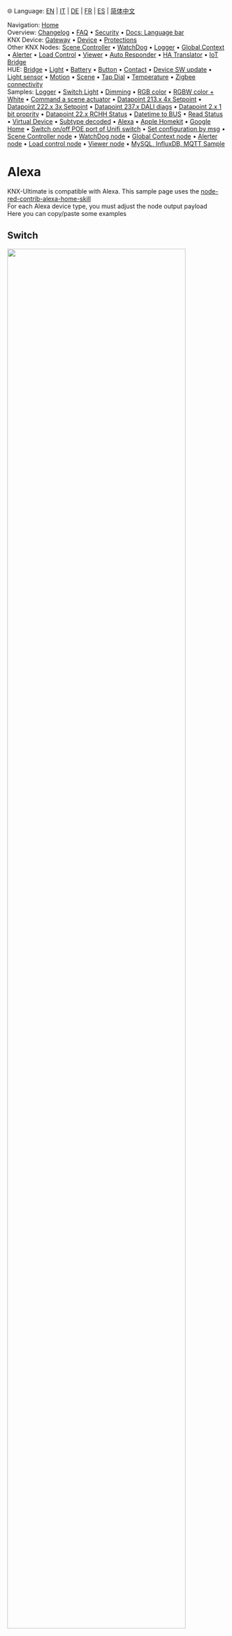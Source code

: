 🌐 Language: [EN](https://supergiovane.github.io/node-red-contrib-knx-ultimate/wiki/-Sample---Alexa) | [IT](https://supergiovane.github.io/node-red-contrib-knx-ultimate/wiki/it--Sample---Alexa) | [DE](https://supergiovane.github.io/node-red-contrib-knx-ultimate/wiki/de--Sample---Alexa) | [FR](https://supergiovane.github.io/node-red-contrib-knx-ultimate/wiki/fr--Sample---Alexa) | [ES](https://supergiovane.github.io/node-red-contrib-knx-ultimate/wiki/es--Sample---Alexa) | [简体中文](https://supergiovane.github.io/node-red-contrib-knx-ultimate/wiki/zh-CN--Sample---Alexa)
<!-- NAV START -->
Navigation: [Home](https://supergiovane.github.io/node-red-contrib-knx-ultimate/wiki/Home)  
Overview: [Changelog](https://github.com/Supergiovane/node-red-contrib-knx-ultimate/blob/master/CHANGELOG.md) • [FAQ](https://supergiovane.github.io/node-red-contrib-knx-ultimate/wiki/FAQ-Troubleshoot) • [Security](https://supergiovane.github.io/node-red-contrib-knx-ultimate/wiki/SECURITY) • [Docs: Language bar](https://supergiovane.github.io/node-red-contrib-knx-ultimate/wiki/Docs-Language-Bar)  
KNX Device: [Gateway](https://supergiovane.github.io/node-red-contrib-knx-ultimate/wiki/Gateway-configuration) • [Device](https://supergiovane.github.io/node-red-contrib-knx-ultimate/wiki/Device) • [Protections](https://supergiovane.github.io/node-red-contrib-knx-ultimate/wiki/Protections)  
Other KNX Nodes: [Scene Controller](https://supergiovane.github.io/node-red-contrib-knx-ultimate/wiki/SceneController-Configuration) • [WatchDog](https://supergiovane.github.io/node-red-contrib-knx-ultimate/wiki/WatchDog-Configuration) • [Logger](https://supergiovane.github.io/node-red-contrib-knx-ultimate/wiki/Logger-Configuration) • [Global Context](https://supergiovane.github.io/node-red-contrib-knx-ultimate/wiki/GlobalVariable) • [Alerter](https://supergiovane.github.io/node-red-contrib-knx-ultimate/wiki/Alerter-Configuration) • [Load Control](https://supergiovane.github.io/node-red-contrib-knx-ultimate/wiki/LoadControl-Configuration) • [Viewer](https://supergiovane.github.io/node-red-contrib-knx-ultimate/wiki/knxUltimateViewer) • [Auto Responder](https://supergiovane.github.io/node-red-contrib-knx-ultimate/wiki/KNXAutoResponder) • [HA Translator](https://supergiovane.github.io/node-red-contrib-knx-ultimate/wiki/HATranslator) • [IoT Bridge](https://supergiovane.github.io/node-red-contrib-knx-ultimate/wiki/IoT-Bridge-Configuration)  
HUE: [Bridge](https://supergiovane.github.io/node-red-contrib-knx-ultimate/wiki/HUE%20Bridge%20configuration) • [Light](https://supergiovane.github.io/node-red-contrib-knx-ultimate/wiki/HUE%20Light) • [Battery](https://supergiovane.github.io/node-red-contrib-knx-ultimate/wiki/HUE%20Battery) • [Button](https://supergiovane.github.io/node-red-contrib-knx-ultimate/wiki/HUE%20Button) • [Contact](https://supergiovane.github.io/node-red-contrib-knx-ultimate/wiki/HUE%20Contact%20sensor) • [Device SW update](https://supergiovane.github.io/node-red-contrib-knx-ultimate/wiki/HUE%20Device%20software%20update) • [Light sensor](https://supergiovane.github.io/node-red-contrib-knx-ultimate/wiki/HUE%20Light%20sensor) • [Motion](https://supergiovane.github.io/node-red-contrib-knx-ultimate/wiki/HUE%20Motion) • [Scene](https://supergiovane.github.io/node-red-contrib-knx-ultimate/wiki/HUE%20Scene) • [Tap Dial](https://supergiovane.github.io/node-red-contrib-knx-ultimate/wiki/HUE%20Tapdial) • [Temperature](https://supergiovane.github.io/node-red-contrib-knx-ultimate/wiki/HUE%20Temperature%20sensor) • [Zigbee connectivity](https://supergiovane.github.io/node-red-contrib-knx-ultimate/wiki/HUE%20Zigbee%20connectivity)  
Samples: [Logger](https://supergiovane.github.io/node-red-contrib-knx-ultimate/wiki/Logger-Sample) • [Switch Light](https://supergiovane.github.io/node-red-contrib-knx-ultimate/wiki/-Sample---Switch-light) • [Dimming](https://supergiovane.github.io/node-red-contrib-knx-ultimate/wiki/-Sample---Dimming) • [RGB color](https://supergiovane.github.io/node-red-contrib-knx-ultimate/wiki/-Sample---RGB-Color) • [RGBW color + White](https://supergiovane.github.io/node-red-contrib-knx-ultimate/wiki/-Sample---RGBW-Color-plus-White) • [Command a scene actuator](https://supergiovane.github.io/node-red-contrib-knx-ultimate/wiki/-Sample---Control-a-scene-actuator) • [Datapoint 213.x 4x Setpoint](https://supergiovane.github.io/node-red-contrib-knx-ultimate/wiki/-Sample---DPT213) • [Datapoint 222.x 3x Setpoint](https://supergiovane.github.io/node-red-contrib-knx-ultimate/wiki/-Sample---DPT222) • [Datapoint 237.x DALI diags](https://supergiovane.github.io/node-red-contrib-knx-ultimate/wiki/-Sample---DPT237) • [Datapoint 2.x 1 bit proprity](https://supergiovane.github.io/node-red-contrib-knx-ultimate/wiki/-Sample---DPT2) • [Datapoint 22.x RCHH Status](https://supergiovane.github.io/node-red-contrib-knx-ultimate/wiki/-Sample---DPT22) • [Datetime to BUS](https://supergiovane.github.io/node-red-contrib-knx-ultimate/wiki/-Sample---DateTime-to-BUS) • [Read Status](https://supergiovane.github.io/node-red-contrib-knx-ultimate/wiki/-Sample---Read-value-from-Device) • [Virtual Device](https://supergiovane.github.io/node-red-contrib-knx-ultimate/wiki/-Sample---Virtual-Device) • [Subtype decoded](https://supergiovane.github.io/node-red-contrib-knx-ultimate/wiki/-Sample---Subtype) • [Alexa](https://supergiovane.github.io/node-red-contrib-knx-ultimate/wiki/-Sample---Alexa) • [Apple Homekit](https://supergiovane.github.io/node-red-contrib-knx-ultimate/wiki/-Sample---Apple-Homekit) • [Google Home](https://supergiovane.github.io/node-red-contrib-knx-ultimate/wiki/-Sample---Google-Assistant) • [Switch on/off POE port of Unifi switch](https://supergiovane.github.io/node-red-contrib-knx-ultimate/wiki/-Sample---UnifiPOE) • [Set configuration by msg](https://supergiovane.github.io/node-red-contrib-knx-ultimate/wiki/-Sample-setConfig) • [Scene Controller node](https://supergiovane.github.io/node-red-contrib-knx-ultimate/wiki/Sample-Scene-Node) • [WatchDog node](https://supergiovane.github.io/node-red-contrib-knx-ultimate/wiki/-Sample---WatchDog) • [Global Context node](https://supergiovane.github.io/node-red-contrib-knx-ultimate/wiki/SampleGlobalContextNode) • [Alerter node](https://supergiovane.github.io/node-red-contrib-knx-ultimate/wiki/SampleAlerter) • [Load control node](https://supergiovane.github.io/node-red-contrib-knx-ultimate/wiki/SampleLoadControl) • [Viewer node](https://supergiovane.github.io/node-red-contrib-knx-ultimate/wiki/knxUltimateViewer) • [MySQL, InfluxDB, MQTT Sample](https://supergiovane.github.io/node-red-contrib-knx-ultimate/wiki/Sample-KNX2MQTT-KNX2MySQL-KNX2InfluxDB)
<!-- NAV END -->

# Alexa

KNX-Ultimate is compatible with Alexa. This sample page uses the [node-red-contrib-alexa-home-skill](https://github.com/hardillb/node-red-contrib-alexa-home-skill)<br/>
For each Alexa device type, you must adjust the node output payload<br/>
Here you can copy/paste some examples<br/>

## Switch

<img src="https://raw.githubusercontent.com/Supergiovane/node-red-contrib-knx-ultimate/master/img/wiki/alexaswitch.png" width="90%"><br/>

**Copy this code and paste it into your flow**

<details><summary>View code</summary>

> Adjust the nodes according to your setup

```javascript

[{"id":"42e956e6.64c36","type":"alexa-home","z":"2f31a28c.63324e","conf":"2998fc6.4d4e684","device":"47401","acknoledge":true,"name":"Luce soggiorno","topic":"","x":160,"y":80,"wires":[["1a7e8cbb.ad4cf3"]]},{"id":"eaf537c2.31caf8","type":"knxUltimate","z":"2f31a28c.63324e","server":"a01c5d80.1bbb78","topic":"0/0/19","dpt":"5.001","initialread":false,"notifyreadrequest":false,"notifyresponse":false,"notifywrite":true,"listenallga":false,"name":"Soggiorno luce brighness value","outputtype":"write","x":610,"y":120,"wires":[[]]},{"id":"b07a8643.5911a","type":"knxUltimate","z":"2f31a28c.63324e","server":"a01c5d80.1bbb78","topic":"0/0/10","dpt":"1.001","initialread":false,"notifyreadrequest":false,"notifyresponse":false,"notifywrite":true,"listenallga":false,"name":"Soggiorno luce (switch)","outputtype":"write","x":610,"y":60,"wires":[[]]},{"id":"1a7e8cbb.ad4cf3","type":"switch","z":"2f31a28c.63324e","name":"","property":"payload","propertyType":"msg","rules":[{"t":"true"},{"t":"false"},{"t":"else"}],"checkall":"true","repair":false,"outputs":3,"x":350,"y":80,"wires":[["b07a8643.5911a"],["b07a8643.5911a"],["eaf537c2.31caf8"]]},{"id":"2998fc6.4d4e684","type":"alexa-home-conf","z":"","username":"Squaraus"},{"id":"a01c5d80.1bbb78","type":"knxUltimate-config","z":"","host":"224.0.23.12","port":"3671","physAddr":"1.1.99","suppressACKRequest":false,"csv":"\"Group name\"\t\"Address\"\t\"Central\"\t\"Unfiltered\"\t\"Description\"\t\"DatapointType\"\t\"Security\"\n\"Attuatori luci\"\t\"0/-/-\"\t\"\"\t\"\"\t\"Attuatori luci\"\t\"\"\t\"Auto\"\n\"Luci primo piano\"\t\"0/0/-\"\t\"\"\t\"\"\t\"Luci primo piano\"\t\"\"\t\"Auto\"\n\"Camera da letto luce\"\t\"0/0/1\"\t\"\"\t\"\"\t\"Camera da letto luce\"\t\"DPST-1-8\"\t\"Auto\"\n\"Loggia camera da letto\"\t\"0/0/2\"\t\"\"\t\"\"\t\"Loggia camera da letto\"\t\"DPST-1-1\"\t\"Auto\"\n\"Camera armadi luce\"\t\"0/0/3\"\t\"\"\t\"\"\t\"Camera armadi luce\"\t\"DPST-1-1\"\t\"Auto\"\n\"Bagno grande luce\"\t\"0/0/4\"\t\"\"\t\"\"\t\"Bagno grande luce\"\t\"DPST-1-1\"\t\"Auto\"\n\"Loggia bagno grande\"\t\"0/0/5\"\t\"\"\t\"\"\t\"Loggia bagno grande\"\t\"DPST-1-1\"\t\"Auto\"\n\"Bagno grande specchio (switch)\"\t\"0/0/6\"\t\"\"\t\"\"\t\"Bagno grande specchio switch\"\t\"DPST-1-1\"\t\"Auto\"\n\"Lavanderia luce\"\t\"0/0/7\"\t\"\"\t\"\"\t\"Lavanderia luce\"\t\"DPST-1-1\"\t\"Auto\"\n\"Lavanderia specchio (switch)\"\t\"0/0/8\"\t\"\"\t\"\"\t\"Lavanderia specchio switch\"\t\"DPST-1-1\"\t\"Auto\"\n\"Studio luce\"\t\"0/0/9\"\t\"\"\t\"\"\t\"Studio luce\"\t\"DPST-1-1\"\t\"Auto\"\n\"Soggiorno luce (switch)\"\t\"0/0/10\"\t\"\"\t\"\"\t\"Soggiorno luce switch\"\t\"DPST-1-1\"\t\"Auto\"\n\"Soggiorno aplique (switch)\"\t\"0/0/11\"\t\"\"\t\"\"\t\"Soggiorno aplique switch\"\t\"DPST-1-1\"\t\"Auto\"\n\"Loggia soggiorno cucina\"\t\"0/0/12\"\t\"\"\t\"\"\t\"Loggia soggiorno-cucina\"\t\"DPST-1-1\"\t\"Auto\"\n\"Cucina luce\"\t\"0/0/13\"\t\"\"\t\"\"\t\"Cucina luce\"\t\"DPT-1\"\t\"Auto\"\n\"Cucina luce pensili\"\t\"0/0/14\"\t\"\"\t\"\"\t\"Cucina luce pensili\"\t\"DPT-1\"\t\"Auto\"\n\"Corridoio luce\"\t\"0/0/15\"\t\"\"\t\"\"\t\"Corridoio luce\"\t\"DPST-1-1\"\t\"Auto\"\n\"Scala LED\"\t\"0/0/16\"\t\"\"\t\"\"\t\"Scala LED\"\t\"DPST-1-1\"\t\"Auto\"\n\"Soggiorno aplique brighness value\"\t\"0/0/17\"\t\"\"\t\"\"\t\"\"\t\"DPST-5-1\"\t\"Auto\"\n\"Bagno grande specchio (dim)\"\t\"0/0/18\"\t\"\"\t\"\"\t\"Bagno grande specchio dim\"\t\"DPST-3-7\"\t\"Auto\"\n\"Soggiorno luce brighness value\"\t\"0/0/19\"\t\"\"\t\"\"\t\"\"\t\"DPST-5-1\"\t\"Auto\"\n\"Lavanderia specchio (dim)\"\t\"0/0/20\"\t\"\"\t\"\"\t\"Lavanderia specchio dim\"\t\"DPST-3-7\"\t\"Auto\"\n\"Scala LED cambiacolori RGB\"\t\"0/0/21\"\t\"\"\t\"\"\t\"\"\t\"DPST-1-1\"\t\"Auto\"\n\"Bagno grande specchio brightness value\"\t\"0/0/22\"\t\"\"\t\"\"\t\"\"\t\"DPST-5-1\"\t\"Auto\"\n\"Soggiorno luce (dim)\"\t\"0/0/23\"\t\"\"\t\"\"\t\"Soggiorno luce dim\"\t\"DPST-3-7\"\t\"Auto\"\n\"Soggiorno aplique (dim)\"\t\"0/0/24\"\t\"\"\t\"\"\t\"Soggiorno aplique dim\"\t\"DPST-3-7\"\t\"Auto\"\n\"Lavanderia specchio brightness value\"\t\"0/0/25\"\t\"\"\t\"\"\t\"\"\t\"DPST-5-1\"\t\"Auto\"\n\"Soggiorno Luce Stato\"\t\"0/0/26\"\t\"\"\t\"\"\t\"\"\t\"DPST-5-1\"\t\"Auto\"\n\"Soggiorno Aplique Stato\"\t\"0/0/27\"\t\"\"\t\"\"\t\"\"\t\"DPST-5-1\"\t\"Auto\"\n\"Camera armadi luce Stato\"\t\"0/0/28\"\t\"\"\t\"\"\t\"Camera armadi luce\"\t\"DPST-1-1\"\t\"Auto\"\n\"Bagno grande luce Stato\"\t\"0/0/29\"\t\"\"\t\"\"\t\"\"\t\"DPST-1-1\"\t\"Auto\"\n\"Bagno Grande Specchio Stato\"\t\"0/0/30\"\t\"\"\t\"\"\t\"\"\t\"DPST-5-1\"\t\"Auto\"\n\"Lavanderia Specchio Stato\"\t\"0/0/31\"\t\"\"\t\"\"\t\"\"\t\"DPST-5-1\"\t\"Auto\"\n\"Lavanderia luce Stato\"\t\"0/0/32\"\t\"\"\t\"\"\t\"\"\t\"DPST-1-1\"\t\"Auto\"\n\"Luci piano terra\"\t\"0/1/-\"\t\"\"\t\"\"\t\"Luci piano terra\"\t\"\"\t\"Auto\"\n\"Corridoio e scala luce\"\t\"0/1/0\"\t\"\"\t\"\"\t\"\"\t\"DPST-1-1\"\t\"Auto\"\n\"Tavernetta luce\"\t\"0/1/1\"\t\"\"\t\"\"\t\"Tavernetta luce\"\t\"DPST-1-1\"\t\"Auto\"\n\"Tavernetta aplique\"\t\"0/1/2\"\t\"\"\t\"\"\t\"Tavernetta aplique\"\t\"DPST-1-1\"\t\"Auto\"\n\"Cantina luce\"\t\"0/1/3\"\t\"\"\t\"\"\t\"Cantina luce\"\t\"DPST-1-1\"\t\"Auto\"\n\"Bagno giu luce\"\t\"0/1/4\"\t\"\"\t\"\"\t\"Bagno giu luce\"\t\"DPST-1-1\"\t\"Auto\"\n\"Garage luce timer (ON)\"\t\"0/1/5\"\t\"\"\t\"\"\t\"\"\t\"DPST-1-1\"\t\"Auto\"\n\"Giardino luci marciapiedi\"\t\"0/1/6\"\t\"\"\t\"\"\t\"Giardino luci marciapiedi\"\t\"DPST-1-1\"\t\"Auto\"\n\"Giardino fari allarme\"\t\"0/1/7\"\t\"\"\t\"\"\t\"Giardino fari allarme\"\t\"DPST-1-1\"\t\"Auto\"\n\"Tavernetta constrosoffitto (switch)\"\t\"0/1/8\"\t\"\"\t\"\"\t\"\"\t\"DPST-1-1\"\t\"Auto\"\n\"Tavernetta constrosoffitto (dim)\"\t\"0/1/9\"\t\"\"\t\"\"\t\"\"\t\"DPST-3-7\"\t\"Auto\"\n\"Tavernetta scena colori cambio (ON)\"\t\"0/1/10\"\t\"\"\t\"\"\t\"\"\t\"DPST-1-1\"\t\"Auto\"\n\"Tavernetta IR Luci (ON/OFF)\"\t\"0/1/11\"\t\"\"\t\"\"\t\"\"\t\"DPST-1-1\"\t\"Auto\"\n\"Tavernetta color set 1\"\t\"0/1/12\"\t\"\"\t\"\"\t\"\"\t\"DPST-232-600\"\t\"Auto\"\n\"Tavernetta color set 2\"\t\"0/1/13\"\t\"\"\t\"\"\t\"\"\t\"DPST-232-600\"\t\"Auto\"\n\"Tavernetta color set 3\"\t\"0/1/14\"\t\"\"\t\"\"\t\"\"\t\"DPST-232-600\"\t\"Auto\"\n\"Tavernetta color set 4\"\t\"0/1/15\"\t\"\"\t\"\"\t\"\"\t\"DPST-232-600\"\t\"Auto\"\n\"Tavernetta color state 1\"\t\"0/1/16\"\t\"\"\t\"\"\t\"\"\t\"DPST-232-600\"\t\"Auto\"\n\"Tavernetta color state 2\"\t\"0/1/17\"\t\"\"\t\"\"\t\"\"\t\"DPST-232-600\"\t\"Auto\"\n\"Tavernetta color state 3\"\t\"0/1/18\"\t\"\"\t\"\"\t\"\"\t\"DPST-232-600\"\t\"Auto\"\n\"Tavernetta color state 4\"\t\"0/1/19\"\t\"\"\t\"\"\t\"\"\t\"DPST-232-600\"\t\"Auto\"\n\"Tavernetta luce HUE (dim)\"\t\"0/1/20\"\t\"\"\t\"\"\t\"\"\t\"DPST-3-7\"\t\"Auto\"\n\"Garage luce permanente (ON/OFF)\"\t\"0/1/21\"\t\"\"\t\"\"\t\"\"\t\"DPST-1-1\"\t\"Auto\"\n\"Heating\"\t\"1/-/-\"\t\"\"\t\"\"\t\"Heating\"\t\"\"\t\"Auto\"\n\"Termostato lavanderia\"\t\"1/0/-\"\t\"\"\t\"\"\t\"Termostato lavanderia\"\t\"\"\t\"Auto\"\n\"Grandezza regolatrice costante\"\t\"1/0/0\"\t\"\"\t\"\"\t\"Grandezza regolatrice costante\"\t\"DPST-1-1\"\t\"Auto\"\n\"Temperatura\"\t\"1/0/1\"\t\"\"\t\"\"\t\"Temperatura\"\t\"DPST-9-1\"\t\"Auto\"\n\"Modo operativo\"\t\"1/0/2\"\t\"\"\t\"\"\t\"Modo operativo\"\t\"DPST-20-105\"\t\"Auto\"\n\"Umidità\"\t\"1/0/3\"\t\"\"\t\"\"\t\"\"\t\"DPST-9-7\"\t\"Auto\"\n\"Temperatura di rugiada\"\t\"1/0/4\"\t\"\"\t\"\"\t\"\"\t\"DPST-9-1\"\t\"Auto\"\n\"Indicazione attivazione caldaia\"\t\"1/0/5\"\t\"\"\t\"\"\t\"Indicazione attivazione caldaia\"\t\"DPST-1-1\"\t\"Auto\"\n\"Setpoint\"\t\"1/0/6\"\t\"\"\t\"\"\t\"Setpoint\"\t\"DPST-9-1\"\t\"Auto\"\n\"Backlight\"\t\"1/0/7\"\t\"\"\t\"\"\t\"\"\t\"DPST-1-1\"\t\"Auto\"\n\"RTC Status\"\t\"1/0/8\"\t\"\"\t\"\"\t\"\"\t\"DPST-20-102\"\t\"Auto\"\n\"TestoDiagnosticoMDTLavanderia\"\t\"1/0/9\"\t\"\"\t\"\"\t\"\"\t\"DPST-16-0\"\t\"Auto\"\n\"Termostato studio\"\t\"1/1/-\"\t\"\"\t\"\"\t\"Termostato studio\"\t\"\"\t\"Auto\"\n\"Grandezza regolatrice costante\"\t\"1/1/0\"\t\"\"\t\"\"\t\"Grandezza regolatrice costante\"\t\"DPST-1-1\"\t\"Auto\"\n\"Temperatura\"\t\"1/1/1\"\t\"\"\t\"\"\t\"Temperatura\"\t\"DPST-9-1\"\t\"Auto\"\n\"Modo operativo\"\t\"1/1/2\"\t\"\"\t\"\"\t\"Modo operativo\"\t\"DPST-20-102\"\t\"Auto\"\n\"Umidità\"\t\"1/1/3\"\t\"\"\t\"\"\t\"\"\t\"DPST-9-7\"\t\"Auto\"\n\"Temperatura di rugiada\"\t\"1/1/4\"\t\"\"\t\"\"\t\"\"\t\"DPST-9-1\"\t\"Auto\"\n\"Indicazione attivazione caldaia\"\t\"1/1/5\"\t\"\"\t\"\"\t\"Indicazione attivazione caldaia\"\t\"DPST-1-1\"\t\"Auto\"\n\"Setpoint\"\t\"1/1/6\"\t\"\"\t\"\"\t\"Setpoint\"\t\"DPST-9-1\"\t\"Auto\"\n\"Backlight\"\t\"1/1/7\"\t\"\"\t\"\"\t\"\"\t\"DPST-1-1\"\t\"Auto\"\n\"RTC Status\"\t\"1/1/8\"\t\"\"\t\"\"\t\"\"\t\"DPST-20-102\"\t\"Auto\"\n\"TestoDiagnosticoMDTStudio\"\t\"1/1/9\"\t\"\"\t\"\"\t\"\"\t\"DPST-16-0\"\t\"Auto\"\n\"Termostato camera da letto\"\t\"1/2/-\"\t\"\"\t\"\"\t\"Termostato camera da letto\"\t\"\"\t\"Auto\"\n\"Grandezza regolatrice costante\"\t\"1/2/0\"\t\"\"\t\"\"\t\"Grandezza regolatrice costante\"\t\"DPST-1-1\"\t\"Auto\"\n\"Temperatura\"\t\"1/2/1\"\t\"\"\t\"\"\t\"Temperatura\"\t\"DPST-9-1\"\t\"Auto\"\n\"Modo operativo\"\t\"1/2/2\"\t\"\"\t\"\"\t\"Modo operativo\"\t\"DPST-20-102\"\t\"Auto\"\n\"Temperatura di rugiada\"\t\"1/2/3\"\t\"\"\t\"\"\t\"\"\t\"DPST-9-1\"\t\"Auto\"\n\"Umidità\"\t\"1/2/4\"\t\"\"\t\"\"\t\"\"\t\"DPST-9-7\"\t\"Auto\"\n\"Indicazione attivazione caldaia\"\t\"1/2/5\"\t\"\"\t\"\"\t\"Indicazione attivazione caldaia\"\t\"DPST-1-1\"\t\"Auto\"\n\"Setpoint\"\t\"1/2/6\"\t\"\"\t\"\"\t\"Setpoint\"\t\"DPST-9-1\"\t\"Auto\"\n\"Backlight\"\t\"1/2/7\"\t\"\"\t\"\"\t\"\"\t\"DPST-1-1\"\t\"Auto\"\n\"RTC Status\"\t\"1/2/8\"\t\"\"\t\"\"\t\"\"\t\"DPST-20-102\"\t\"Auto\"\n\"TestoDiagnosticoMDTCameraDaLetto\"\t\"1/2/9\"\t\"\"\t\"\"\t\"\"\t\"DPST-16-0\"\t\"Auto\"\n\"Termostato camera armadi\"\t\"1/3/-\"\t\"\"\t\"\"\t\"Termostato camera armadi\"\t\"\"\t\"Auto\"\n\"Grandezza regolatrice costante\"\t\"1/3/0\"\t\"\"\t\"\"\t\"Grandezza regolatrice costante\"\t\"DPST-1-1\"\t\"Auto\"\n\"Temperatura\"\t\"1/3/1\"\t\"\"\t\"\"\t\"Temperatura\"\t\"DPST-9-1\"\t\"Auto\"\n\"Modo operativo\"\t\"1/3/2\"\t\"\"\t\"\"\t\"Modo operativo\"\t\"DPST-20-102\"\t\"Auto\"\n\"Temperatura di rugiada\"\t\"1/3/3\"\t\"\"\t\"\"\t\"\"\t\"DPST-9-1\"\t\"Auto\"\n\"Umidità\"\t\"1/3/4\"\t\"\"\t\"\"\t\"\"\t\"DPST-9-7\"\t\"Auto\"\n\"Indicazione attivazione caldaia\"\t\"1/3/5\"\t\"\"\t\"\"\t\"Indicazione attivazione caldaia\"\t\"DPST-1-1\"\t\"Auto\"\n\"Setpoint\"\t\"1/3/6\"\t\"\"\t\"\"\t\"Setpoint\"\t\"DPST-9-1\"\t\"Auto\"\n\"Backlight\"\t\"1/3/7\"\t\"\"\t\"\"\t\"\"\t\"DPST-1-1\"\t\"Auto\"\n\"RTC Status\"\t\"1/3/8\"\t\"\"\t\"\"\t\"\"\t\"DPST-20-102\"\t\"Auto\"\n\"TestoDiagnosticoMDTCameraArmadi\"\t\"1/3/9\"\t\"\"\t\"\"\t\"\"\t\"DPST-16-0\"\t\"Auto\"\n\"Termostato bagno grande\"\t\"1/4/-\"\t\"\"\t\"\"\t\"Termostato bagno grande\"\t\"\"\t\"Auto\"\n\"Grandezza regolatrice costante\"\t\"1/4/0\"\t\"\"\t\"\"\t\"Grandezza regolatrice costante\"\t\"DPST-1-1\"\t\"Auto\"\n\"Temperatura\"\t\"1/4/1\"\t\"\"\t\"\"\t\"Temperatura\"\t\"DPST-9-1\"\t\"Auto\"\n\"Modo operativo\"\t\"1/4/2\"\t\"\"\t\"\"\t\"Modo operativo\"\t\"DPST-20-102\"\t\"Auto\"\n\"Temperatura di rugiada\"\t\"1/4/3\"\t\"\"\t\"\"\t\"\"\t\"DPST-9-1\"\t\"Auto\"\n\"Umidità\"\t\"1/4/4\"\t\"\"\t\"\"\t\"\"\t\"DPST-9-7\"\t\"Auto\"\n\"Indicazione attivazione caldaia\"\t\"1/4/5\"\t\"\"\t\"\"\t\"Indicazione attivazione caldaia\"\t\"DPST-1-1\"\t\"Auto\"\n\"Setpoint\"\t\"1/4/6\"\t\"\"\t\"\"\t\"Setpoint\"\t\"DPST-9-1\"\t\"Auto\"\n\"Backlight\"\t\"1/4/7\"\t\"\"\t\"\"\t\"\"\t\"DPST-1-1\"\t\"Auto\"\n\"RTC Status\"\t\"1/4/8\"\t\"\"\t\"\"\t\"\"\t\"DPST-20-102\"\t\"Auto\"\n\"TestoDiagnosticoMDTBagnoGrande\"\t\"1/4/9\"\t\"\"\t\"\"\t\"\"\t\"DPST-16-0\"\t\"Auto\"\n\"Termostato soggiorno e funzioni generali termostati\"\t\"1/5/-\"\t\"\"\t\"\"\t\"\"\t\"\"\t\"Auto\"\n\"Grandezza regolatrice costante\"\t\"1/5/0\"\t\"\"\t\"\"\t\"Grandezza regolatrice costante\"\t\"DPST-1-1\"\t\"Auto\"\n\"Temperatura\"\t\"1/5/1\"\t\"\"\t\"\"\t\"Temperatura\"\t\"DPST-9-1\"\t\"Auto\"\n\"Modo operativo\"\t\"1/5/2\"\t\"\"\t\"\"\t\"Modo operativo\"\t\"DPST-20-102\"\t\"Auto\"\n\"RTC Status\"\t\"1/5/3\"\t\"\"\t\"\"\t\"\"\t\"DPST-20-102\"\t\"Auto\"\n\"Indicazione attivazione caldaia\"\t\"1/5/5\"\t\"\"\t\"\"\t\"Indicazione attivazione caldaia\"\t\"DPT-1\"\t\"Auto\"\n\"Setpoint\"\t\"1/5/6\"\t\"\"\t\"\"\t\"Setpoint\"\t\"DPST-9-1\"\t\"Auto\"\n\"Temperatura di rugiada\"\t\"1/5/7\"\t\"\"\t\"\"\t\"\"\t\"DPST-9-1\"\t\"Auto\"\n\"Umidità\"\t\"1/5/8\"\t\"\"\t\"\"\t\"\"\t\"DPT-9\"\t\"Auto\"\n\"Backlight\"\t\"1/5/9\"\t\"\"\t\"\"\t\"\"\t\"DPST-1-1\"\t\"Auto\"\n\"Override Modo Operativo Termostati\"\t\"1/5/10\"\t\"\"\t\"\"\t\"\"\t\"DPST-20-102\"\t\"Auto\"\n\"TestoDiagnosticoMDTSoggiorno\"\t\"1/5/11\"\t\"\"\t\"\"\t\"\"\t\"DPST-16-0\"\t\"Auto\"\n\"Termostato cucina\"\t\"1/6/-\"\t\"\"\t\"\"\t\"Termostato cucina\"\t\"\"\t\"Auto\"\n\"Grandezza regolatrice costante\"\t\"1/6/0\"\t\"\"\t\"\"\t\"Grandezza regolatrice costante\"\t\"DPST-1-1\"\t\"Auto\"\n\"Temperatura\"\t\"1/6/1\"\t\"\"\t\"\"\t\"Temperatura\"\t\"DPST-9-1\"\t\"Auto\"\n\"Modo operativo\"\t\"1/6/2\"\t\"\"\t\"\"\t\"Modo operativo\"\t\"DPST-20-102\"\t\"Auto\"\n\"Temperatura di rugiada\"\t\"1/6/3\"\t\"\"\t\"\"\t\"\"\t\"DPST-9-1\"\t\"Auto\"\n\"Umidità\"\t\"1/6/4\"\t\"\"\t\"\"\t\"\"\t\"DPST-9-7\"\t\"Auto\"\n\"Indicazione attivazione caldaia\"\t\"1/6/5\"\t\"\"\t\"\"\t\"Indicazione attivazione caldaia\"\t\"DPST-1-1\"\t\"Auto\"\n\"Setpoint\"\t\"1/6/6\"\t\"\"\t\"\"\t\"Setpoint\"\t\"DPST-9-1\"\t\"Auto\"\n\"Backlight\"\t\"1/6/7\"\t\"\"\t\"\"\t\"\"\t\"DPST-1-1\"\t\"Auto\"\n\"RTC Status\"\t\"1/6/8\"\t\"\"\t\"\"\t\"\"\t\"DPST-20-102\"\t\"Auto\"\n\"TestoDiagnosticoMDTCucina\"\t\"1/6/9\"\t\"\"\t\"\"\t\"\"\t\"DPST-16-0\"\t\"Auto\"\n\"Termostato tavernetta\"\t\"1/7/-\"\t\"\"\t\"\"\t\"Termostato tavernetta\"\t\"\"\t\"Auto\"\n\"Grandezza regolatrice costante\"\t\"1/7/0\"\t\"\"\t\"\"\t\"Grandezza regolatrice costante\"\t\"DPST-1-1\"\t\"Auto\"\n\"Temperatura\"\t\"1/7/1\"\t\"\"\t\"\"\t\"Temperatura\"\t\"DPST-9-1\"\t\"Auto\"\n\"Modo operativo\"\t\"1/7/2\"\t\"\"\t\"\"\t\"Modo operativo\"\t\"DPST-20-102\"\t\"Auto\"\n\"Temperatura di rugiada\"\t\"1/7/3\"\t\"\"\t\"\"\t\"\"\t\"DPST-9-1\"\t\"Auto\"\n\"Umidità\"\t\"1/7/4\"\t\"\"\t\"\"\t\"\"\t\"DPST-9-7\"\t\"Auto\"\n\"Indicazione attivazione caldaia\"\t\"1/7/5\"\t\"\"\t\"\"\t\"Indicazione attivazione caldaia\"\t\"DPST-1-1\"\t\"Auto\"\n\"Setpoint\"\t\"1/7/6\"\t\"\"\t\"\"\t\"Setpoint\"\t\"DPST-9-1\"\t\"Auto\"\n\"Backlight\"\t\"1/7/7\"\t\"\"\t\"\"\t\"\"\t\"DPST-1-1\"\t\"Auto\"\n\"RTC Status\"\t\"1/7/8\"\t\"\"\t\"\"\t\"\"\t\"DPST-20-102\"\t\"Auto\"\n\"TestoDiagnosticoMDTTavernetta\"\t\"1/7/9\"\t\"\"\t\"\"\t\"\"\t\"DPST-16-0\"\t\"Auto\"\n\"Ingressi logici\"\t\"2/-/-\"\t\"\"\t\"\"\t\"Ingressi logici\"\t\"\"\t\"Auto\"\n\"SEC Sensori\"\t\"2/0/-\"\t\"\"\t\"\"\t\"SEC Sensori\"\t\"\"\t\"Auto\"\n\"Microonde Nord\"\t\"2/0/1\"\t\"\"\t\"\"\t\"Microonde Nord\"\t\"DPST-1-1\"\t\"Auto\"\n\"Microonde Est\"\t\"2/0/2\"\t\"\"\t\"\"\t\"Microonde Est\"\t\"DPST-1-1\"\t\"Auto\"\n\"Microonde Sud\"\t\"2/0/3\"\t\"\"\t\"\"\t\"Microonde Sud\"\t\"DPST-1-1\"\t\"Auto\"\n\"Microonde Ovest\"\t\"2/0/4\"\t\"\"\t\"\"\t\"Microonde Ovest\"\t\"DPST-1-1\"\t\"Auto\"\n\"Microonde trouble Nord\"\t\"2/0/5\"\t\"\"\t\"\"\t\"Microonde trouble Nord\"\t\"DPST-1-1\"\t\"Auto\"\n\"Microonde trouble Est\"\t\"2/0/6\"\t\"\"\t\"\"\t\"Microonde trouble Est\"\t\"DPST-1-1\"\t\"Auto\"\n\"Microonde trouble Sud\"\t\"2/0/7\"\t\"\"\t\"\"\t\"Microonde trouble Sud\"\t\"DPST-1-1\"\t\"Auto\"\n\"Microonde trouble Ovest\"\t\"2/0/8\"\t\"\"\t\"\"\t\"Microonde trouble Ovest\"\t\"DPST-1-1\"\t\"Auto\"\n\"Sbarre\"\t\"2/0/9\"\t\"\"\t\"\"\t\"\"\t\"DPST-1-1\"\t\"Auto\"\n\"Problema sensore incendio\"\t\"2/0/10\"\t\"\"\t\"\"\t\"\"\t\"DPST-1-1\"\t\"Auto\"\n\"Incendio\"\t\"2/0/11\"\t\"\"\t\"\"\t\"\"\t\"DPST-1-1\"\t\"Auto\"\n\"Cancelletto\"\t\"2/0/12\"\t\"\"\t\"\"\t\"Cancelletto\"\t\"DPST-1-1\"\t\"Auto\"\n\"Garage grande\"\t\"2/0/13\"\t\"\"\t\"\"\t\"Garage grande\"\t\"DPST-1-1\"\t\"Auto\"\n\"Garage piccolo\"\t\"2/0/14\"\t\"\"\t\"\"\t\"Garage piccolo\"\t\"DPST-1-1\"\t\"Auto\"\n\"Porta REI garage\"\t\"2/0/15\"\t\"\"\t\"\"\t\"Porta REI garage\"\t\"DPT-1\"\t\"Auto\"\n\"Porta blindata\"\t\"2/0/16\"\t\"\"\t\"\"\t\"Porta blindata\"\t\"DPST-1-1\"\t\"Auto\"\n\"Finestre garage\"\t\"2/0/17\"\t\"\"\t\"\"\t\"Finestre garage\"\t\"DPT-1\"\t\"Auto\"\n\"Persiana finestra camera da letto\"\t\"2/0/18\"\t\"\"\t\"\"\t\"Persiana finestra camera da letto\"\t\"DPST-1-1\"\t\"Auto\"\n\"Persiana bagno piano terra\"\t\"2/0/19\"\t\"\"\t\"\"\t\"Persiana bagno piano terra\"\t\"DPT-1\"\t\"Auto\"\n\"Persiana loggia camera da letto\"\t\"2/0/20\"\t\"\"\t\"\"\t\"Persiana loggia camera da letto\"\t\"DPT-1\"\t\"Auto\"\n\"Finestra bagno piano terra\"\t\"2/0/21\"\t\"\"\t\"\"\t\"Finestra bagno piano terra\"\t\"DPT-1\"\t\"Auto\"\n\"Persiana cantina\"\t\"2/0/22\"\t\"\"\t\"\"\t\"Persiana cantina\"\t\"DPT-1\"\t\"Auto\"\n\"Finestra camera armadi\"\t\"2/0/23\"\t\"\"\t\"\"\t\"Finestra camera armadi\"\t\"DPT-1\"\t\"Auto\"\n\"Persiana camera armadi\"\t\"2/0/24\"\t\"\"\t\"\"\t\"Finestra camera armadi\"\t\"DPT-1\"\t\"Auto\"\n\"Finestra loggia bagno grande\"\t\"2/0/25\"\t\"\"\t\"\"\t\"Finestra loggia bagno grande\"\t\"DPT-1\"\t\"Auto\"\n\"Persiana loggia bagno grande\"\t\"2/0/26\"\t\"\"\t\"\"\t\"Persiana loggia bagno grande\"\t\"DPT-1\"\t\"Auto\"\n\"Finestra lavanderia\"\t\"2/0/27\"\t\"\"\t\"\"\t\"Finestra lavanderia\"\t\"DPT-1\"\t\"Auto\"\n\"Persiana lavanderia\"\t\"2/0/28\"\t\"\"\t\"\"\t\"Persiana lavanderia\"\t\"DPT-1\"\t\"Auto\"\n\"Finestra studio\"\t\"2/0/29\"\t\"\"\t\"\"\t\"Finestra studio\"\t\"DPT-1\"\t\"Auto\"\n\"Persiana studio\"\t\"2/0/30\"\t\"\"\t\"\"\t\"Persiana studio\"\t\"DPT-1\"\t\"Auto\"\n\"Finestre soggiorno\"\t\"2/0/31\"\t\"\"\t\"\"\t\"Finestre soggiorno\"\t\"DPT-1\"\t\"Auto\"\n\"Tapparella soggiorno\"\t\"2/0/32\"\t\"\"\t\"\"\t\"Tapparella soggiorno\"\t\"DPST-1-1\"\t\"Auto\"\n\"Finestra cantina\"\t\"2/0/33\"\t\"\"\t\"\"\t\"Finestra cantina\"\t\"DPT-1\"\t\"Auto\"\n\"Persiane tavernetta\"\t\"2/0/34\"\t\"\"\t\"\"\t\"Persiane tavernetta\"\t\"DPT-1\"\t\"Auto\"\n\"Persiana loggia soggiorno\"\t\"2/0/35\"\t\"\"\t\"\"\t\"Persiana loggia soggiorno\"\t\"DPT-1\"\t\"Auto\"\n\"Finestre cucina\"\t\"2/0/36\"\t\"\"\t\"\"\t\"Finestre cucina\"\t\"DPT-1\"\t\"Auto\"\n\"Persiana finestra cucina\"\t\"2/0/37\"\t\"\"\t\"\"\t\"Persiana finestra cucina\"\t\"DPST-1-8\"\t\"Auto\"\n\"Finestre tavernetta\"\t\"2/0/38\"\t\"\"\t\"\"\t\"Finestre tavernetta\"\t\"DPT-1\"\t\"Auto\"\n\"Persiana loggia cucina\"\t\"2/0/39\"\t\"\"\t\"\"\t\"Persiana loggia cucina\"\t\"DPT-1\"\t\"Auto\"\n\"Finestra ingresso\"\t\"2/0/40\"\t\"\"\t\"\"\t\"Finestra ingresso\"\t\"DPT-1\"\t\"Auto\"\n\"Persiana finestra ingresso\"\t\"2/0/41\"\t\"\"\t\"\"\t\"Persiana finestra ingresso\"\t\"DPT-1\"\t\"Auto\"\n\"Finestre camera da letto\"\t\"2/0/42\"\t\"\"\t\"\"\t\"Finestre camera da letto\"\t\"DPT-1\"\t\"Auto\"\n\"Comfort zona\"\t\"2/0/43\"\t\"\"\t\"\"\t\"\"\t\"DPST-1-1\"\t\"Auto\"\n\"Comfort zona 44\"\t\"2/0/44\"\t\"\"\t\"\"\t\"\"\t\"DPST-1-1\"\t\"Auto\"\n\"Comfort zona 45\"\t\"2/0/45\"\t\"\"\t\"\"\t\"\"\t\"DPST-1-1\"\t\"Auto\"\n\"Comfort zona 46\"\t\"2/0/46\"\t\"\"\t\"\"\t\"\"\t\"DPST-1-1\"\t\"Auto\"\n\"Comfort zona 47\"\t\"2/0/47\"\t\"\"\t\"\"\t\"\"\t\"DPST-1-1\"\t\"Auto\"\n\"Comfort zona 48\"\t\"2/0/48\"\t\"\"\t\"\"\t\"\"\t\"DPST-1-1\"\t\"Auto\"\n\"Comandi\"\t\"2/1/-\"\t\"\"\t\"\"\t\"Comandi\"\t\"\"\t\"Auto\"\n\"Sequenza preparazione casa per Notte (ON)\"\t\"2/1/0\"\t\"\"\t\"\"\t\"\"\t\"DPST-1-1\"\t\"Auto\"\n\"Richiedi assistenza medica (ON/OFF)\"\t\"2/1/1\"\t\"\"\t\"\"\t\"\"\t\"DPST-1-1\"\t\"Auto\"\n\"Apri porta blindata e cancelletto (ON)\"\t\"2/1/2\"\t\"\"\t\"\"\t\"Apri porta blindata e cancelletto (ON)\"\t\"DPST-1-1\"\t\"Auto\"\n\"Telecomando garage piccolo (ON/OFF)\"\t\"2/1/3\"\t\"\"\t\"\"\t\"Telecomando garage piccolo\"\t\"DPST-1-1\"\t\"Auto\"\n\"Telecomando garage grande (ON/OFF)\"\t\"2/1/4\"\t\"\"\t\"\"\t\"Telecomando garage grande\"\t\"DPST-1-1\"\t\"Auto\"\n\"Telecomando sbarre (ON/OFF)\"\t\"2/1/5\"\t\"\"\t\"\"\t\"Telecomando sbarre\"\t\"DPST-1-1\"\t\"Auto\"\n\"Comando ventilazione 1 (ON/OFF)\"\t\"2/1/6\"\t\"\"\t\"\"\t\"\"\t\"DPST-1-1\"\t\"Auto\"\n\"Comando ventilazione 2 (ON/OFF)\"\t\"2/1/7\"\t\"\"\t\"\"\t\"\"\t\"DPST-1-1\"\t\"Auto\"\n\"Simulazione Presenza (ON/OFF)\"\t\"2/1/10\"\t\"\"\t\"\"\t\"\"\t\"DPST-1-1\"\t\"Auto\"\n\"Sequenza preparazione casa per Away (ON)\"\t\"2/1/11\"\t\"\"\t\"\"\t\"\"\t\"DPST-1-1\"\t\"Auto\"\n\"Sequenza rientro a casa (ON)\"\t\"2/1/12\"\t\"\"\t\"\"\t\"\"\t\"DPST-1-1\"\t\"Auto\"\n\"Richiusura automatica Garage e Sbarre dopo transito (ON/OFF)\"\t\"2/1/13\"\t\"\"\t\"\"\t\"\"\t\"DPST-1-1\"\t\"Auto\"\n\"Apertura garage piccolo + sbarre con richiusura automatica (ON/OFF)\"\t\"2/1/14\"\t\"\"\t\"\"\t\"\"\t\"DPST-1-1\"\t\"Auto\"\n\"Apertura garage grande + sbarre con richiusura automatica (ON/OFF)\"\t\"2/1/15\"\t\"\"\t\"\"\t\"\"\t\"DPST-1-1\"\t\"Auto\"\n\"RF Cucina luce (ON)\"\t\"2/1/16\"\t\"\"\t\"\"\t\"\"\t\"DPT-1\"\t\"Auto\"\n\"RF Cucina pensili (ON)\"\t\"2/1/17\"\t\"\"\t\"\"\t\"\"\t\"DPT-1\"\t\"Auto\"\n\"RF Cucina corrente (ON)\"\t\"2/1/18\"\t\"\"\t\"\"\t\"\"\t\"DPT-1\"\t\"Auto\"\n\"RF Cucina acqua logge (ON)\"\t\"2/1/19\"\t\"\"\t\"\"\t\"\"\t\"DPT-1\"\t\"Auto\"\n\"RF Cucina persiana finestra (ON)\"\t\"2/1/20\"\t\"\"\t\"\"\t\"\"\t\"DPT-1\"\t\"Auto\"\n\"Multimedia\"\t\"2/2/-\"\t\"\"\t\"\"\t\"Multimedia\"\t\"\"\t\"Auto\"\n\"Massimo arrivato/partito da casa (ON/OFF)\"\t\"2/2/0\"\t\"\"\t\"\"\t\"\"\t\"DPST-1-1\"\t\"Auto\"\n\"Zona1 Volume (DIM)\"\t\"2/2/1\"\t\"\"\t\"\"\t\"Zona2 Volume\"\t\"DPST-3-7\"\t\"Auto\"\n\"Track +\"\t\"2/2/2\"\t\"\"\t\"\"\t\"iTunes Track +\"\t\"DPST-1-1\"\t\"Auto\"\n\"Zona 1 Play/Pause (ON/OFF)\"\t\"2/2/3\"\t\"\"\t\"\"\t\"\"\t\"DPST-1-1\"\t\"Auto\"\n\"Stato casa\"\t\"2/2/4\"\t\"\"\t\"\"\t\"\"\t\"DPST-1-1\"\t\"Auto\"\n\"Chiara arrivata/partita da casa (ON/OFF)\"\t\"2/2/5\"\t\"\"\t\"\"\t\"\"\t\"DPST-1-1\"\t\"Auto\"\n\"Track -\"\t\"2/2/6\"\t\"\"\t\"\"\t\"\"\t\"DPST-3-7\"\t\"Auto\"\n\"Zona1 Playlist + (ON)\"\t\"2/2/9\"\t\"\"\t\"\"\t\"Zona2 Source\"\t\"DPST-1-1\"\t\"Auto\"\n\"Messaggio di testo 1\"\t\"2/2/10\"\t\"\"\t\"\"\t\"Messaggio di testo 1\"\t\"DPST-16-1\"\t\"Auto\"\n\"Messaggio di testo 2\"\t\"2/2/11\"\t\"\"\t\"\"\t\"Messaggio di testo 2\"\t\"DPST-16-0\"\t\"Auto\"\n\"Data\"\t\"2/2/12\"\t\"\"\t\"\"\t\"Data\"\t\"DPST-10-1\"\t\"Auto\"\n\"Ora\"\t\"2/2/13\"\t\"\"\t\"\"\t\"Ora\"\t\"DPT-10\"\t\"Auto\"\n\"Meteo\"\t\"2/3/-\"\t\"\"\t\"\"\t\"Meteo\"\t\"\"\t\"Auto\"\n\"Pioggia (ON/OFF)\"\t\"2/3/0\"\t\"\"\t\"\"\t\"Pioggia\"\t\"DPST-1-1\"\t\"Auto\"\n\"Temperatura esterna\"\t\"2/3/1\"\t\"\"\t\"\"\t\"Temperatura esterna\"\t\"DPST-9-1\"\t\"Auto\"\n\"Luminosità esterna\"\t\"2/3/2\"\t\"\"\t\"\"\t\"Luminosità esterna\"\t\"DPST-7-13\"\t\"Auto\"\n\"Velocità vento\"\t\"2/3/3\"\t\"\"\t\"\"\t\"Velocità vento\"\t\"DPT-9\"\t\"Auto\"\n\"Tramonto (ON/OFF)\"\t\"2/3/4\"\t\"\"\t\"\"\t\"\"\t\"DPST-1-1\"\t\"Auto\"\n\"Vento forte (ON/OFF)\"\t\"2/3/5\"\t\"\"\t\"\"\t\"\"\t\"DPST-1-1\"\t\"Auto\"\n\"Vibrazione tendone (ON/OFF)\"\t\"2/3/6\"\t\"\"\t\"\"\t\"\"\t\"DPST-1-1\"\t\"Auto\"\n\"Power metering\"\t\"2/4/-\"\t\"\"\t\"\"\t\"Power metering\"\t\"\"\t\"Auto\"\n\"Wh Lavatrice primo piano\"\t\"2/4/0\"\t\"\"\t\"\"\t\"\"\t\"DPST-14-56\"\t\"Auto\"\n\"Wh Active Power Total 1.1.50 Energy actuator primo piano\"\t\"2/4/1\"\t\"\"\t\"\"\t\"\"\t\"DPST-14-56\"\t\"Auto\"\n\"Wh Consumo TOTALE (NodeRed)\"\t\"2/4/2\"\t\"\"\t\"\"\t\"\"\t\"DPST-14-56\"\t\"Auto\"\n\"Wh Forno\"\t\"2/4/3\"\t\"\"\t\"\"\t\"mAh Forno\"\t\"DPST-14-56\"\t\"Auto\"\n\"Wh Lavastoviglie\"\t\"2/4/4\"\t\"\"\t\"\"\t\"mAh Lavastoviglie\"\t\"DPST-14-56\"\t\"Auto\"\n\"Wh Active Power Total 1.1.49 Energy actuator piano terra\"\t\"2/4/5\"\t\"\"\t\"\"\t\"\"\t\"DPST-14-56\"\t\"Auto\"\n\"Frequenza linea 220V\"\t\"2/4/6\"\t\"\"\t\"\"\t\"\"\t\"DPST-14-33\"\t\"Auto\"\n\"Shedding stage\"\t\"2/4/7\"\t\"\"\t\"\"\t\"\"\t\"DPST-20-104\"\t\"Auto\"\n\"Wh Active Power Total 1.1.53 Energy actuator primo piano\"\t\"2/4/8\"\t\"\"\t\"\"\t\"\"\t\"DPST-14-56\"\t\"Auto\"\n\"Wh AC Essential BUS\"\t\"2/4/9\"\t\"\"\t\"\"\t\"\"\t\"DPST-14-56\"\t\"Auto\"\n\"Wh Prese e Luci Primo Piano\"\t\"2/4/10\"\t\"\"\t\"\"\t\"\"\t\"DPST-14-56\"\t\"Auto\"\n\"Wh Prese e Luci Piano Terra\"\t\"2/4/11\"\t\"\"\t\"\"\t\"\"\t\"DPST-14-56\"\t\"Auto\"\n\"Wh Lavatrice piano terra\"\t\"2/4/12\"\t\"\"\t\"\"\t\"\"\t\"DPST-14-56\"\t\"Auto\"\n\"Solare Kw produzione istantanea inverter (NodeRed)\"\t\"2/4/13\"\t\"\"\t\"\"\t\"\"\t\"DPST-14-56\"\t\"Auto\"\n\"Solare % vendita istantanea a gestore (NodeRed)\"\t\"2/4/14\"\t\"\"\t\"\"\t\"\"\t\"DPST-5-1\"\t\"Auto\"\n\"Solare % autoconsumo (NodeRed)\"\t\"2/4/15\"\t\"\"\t\"\"\t\"\"\t\"DPST-5-1\"\t\"Auto\"\n\"Solare % acquisto istantaneo da gestore (NodeRed)\"\t\"2/4/16\"\t\"\"\t\"\"\t\"\"\t\"DPST-5-1\"\t\"Auto\"\n\"IR\"\t\"2/5/-\"\t\"\"\t\"\"\t\"\"\t\"\"\t\"Auto\"\n\"Camera armadi lux\"\t\"2/5/0\"\t\"\"\t\"\"\t\"\"\t\"DPST-9-4\"\t\"Auto\"\n\"Bagno grande output - light\"\t\"2/5/1\"\t\"\"\t\"\"\t\"A seconda della modalità del sistema di allarme, accendo la luce o l'aplque dello specchio.\"\t\"DPST-1-1\"\t\"Auto\"\n\"Lavanderit output - light\"\t\"2/5/2\"\t\"\"\t\"\"\t\"\"\t\"DPST-1-1\"\t\"Auto\"\n\"Camera da letto IR LOCK\"\t\"2/5/3\"\t\"\"\t\"\"\t\"\"\t\"DPST-1-1\"\t\"Auto\"\n\"Camera armadi IR LOCK\"\t\"2/5/4\"\t\"\"\t\"\"\t\"\"\t\"DPST-1-1\"\t\"Auto\"\n\"Bagno grande IR LOCK\"\t\"2/5/5\"\t\"\"\t\"\"\t\"\"\t\"DPST-1-1\"\t\"Auto\"\n\"Lavanderia IR LOCK\"\t\"2/5/6\"\t\"\"\t\"\"\t\"\"\t\"DPST-1-1\"\t\"Auto\"\n\"Studio IR LOCK\"\t\"2/5/7\"\t\"\"\t\"\"\t\"\"\t\"DPST-1-1\"\t\"Auto\"\n\"Soggiorno IR LOCK\"\t\"2/5/8\"\t\"\"\t\"\"\t\"\"\t\"DPST-1-1\"\t\"Auto\"\n\"Cucina IR LOCK\"\t\"2/5/9\"\t\"\"\t\"\"\t\"\"\t\"DPST-1-1\"\t\"Auto\"\n\"Corridoio primo piano IR LOCK\"\t\"2/5/10\"\t\"\"\t\"\"\t\"\"\t\"DPST-1-1\"\t\"Auto\"\n\"Tavernetta IR LOCK\"\t\"2/5/11\"\t\"\"\t\"\"\t\"\"\t\"DPST-1-1\"\t\"Auto\"\n\"Cantina IR LOCK\"\t\"2/5/12\"\t\"\"\t\"\"\t\"\"\t\"DPST-1-1\"\t\"Auto\"\n\"Bagno piano terra IR LOCK\"\t\"2/5/13\"\t\"\"\t\"\"\t\"\"\t\"DPST-1-1\"\t\"Auto\"\n\"Corridoio piano terra IR LOCK\"\t\"2/5/14\"\t\"\"\t\"\"\t\"\"\t\"DPST-1-1\"\t\"Auto\"\n\"Camera letto lux\"\t\"2/5/16\"\t\"\"\t\"\"\t\"\"\t\"DPST-9-4\"\t\"Auto\"\n\"Bagno grande lux\"\t\"2/5/17\"\t\"\"\t\"\"\t\"\"\t\"DPST-9-4\"\t\"Auto\"\n\"Lavanderia lux\"\t\"2/5/18\"\t\"\"\t\"\"\t\"\"\t\"DPST-9-4\"\t\"Auto\"\n\"Studio lux\"\t\"2/5/19\"\t\"\"\t\"\"\t\"\"\t\"DPST-9-4\"\t\"Auto\"\n\"Soggiorno lux\"\t\"2/5/20\"\t\"\"\t\"\"\t\"\"\t\"DPST-9-4\"\t\"Auto\"\n\"Cucina lux\"\t\"2/5/21\"\t\"\"\t\"\"\t\"\"\t\"DPST-9-4\"\t\"Auto\"\n\"Taverna lux\"\t\"2/5/22\"\t\"\"\t\"\"\t\"\"\t\"DPST-9-4\"\t\"Auto\"\n\"Camera da letto presenza (To Comfort zone)\"\t\"2/5/49\"\t\"\"\t\"\"\t\"Camera da letto presenza (To Comfort zone)\"\t\"DPST-1-1\"\t\"Auto\"\n\"Camera armadi presenza (To Comfort zone)\"\t\"2/5/50\"\t\"\"\t\"\"\t\"Camera armadi presenza (To Comfort zone)\"\t\"DPST-1-1\"\t\"Auto\"\n\"Studio presenza (To Comfort zone)\"\t\"2/5/51\"\t\"\"\t\"\"\t\"Studio presenza (To Comfort zone)\"\t\"DPST-1-1\"\t\"Auto\"\n\"Bagno grande presenza (To Comfort zone)\"\t\"2/5/52\"\t\"\"\t\"\"\t\"Bagno grande presenza (To Comfort zone)\"\t\"DPST-1-1\"\t\"Auto\"\n\"Lavanderia presenza (To Comfort zone)\"\t\"2/5/53\"\t\"\"\t\"\"\t\"Lavanderia presenza (To Comfort zone)\"\t\"DPST-1-1\"\t\"Auto\"\n\"Cucina presenza (To Comfort zone)\"\t\"2/5/54\"\t\"\"\t\"\"\t\"Cucina presenza (To Comfort zone)\"\t\"DPST-1-1\"\t\"Auto\"\n\"Soggiorno presenza (To Comfort zone)\"\t\"2/5/55\"\t\"\"\t\"\"\t\"Soggiorno presenza (To Comfort zone)\"\t\"DPT-1\"\t\"Auto\"\n\"Corridoio primo piano presenza (To Comfort zone)\"\t\"2/5/56\"\t\"\"\t\"\"\t\"Corridoio primo piano presenza (To Comfort zone)\"\t\"DPST-1-1\"\t\"Auto\"\n\"Tavernetta presenza (To Comfort zone)\"\t\"2/5/57\"\t\"\"\t\"\"\t\"Tavernetta presenza (To Comfort zone)\"\t\"DPST-1-1\"\t\"Auto\"\n\"Cantina presenza (To Comfort zone)\"\t\"2/5/58\"\t\"\"\t\"\"\t\"Cantina presenza (To Comfort zone)\"\t\"DPST-1-1\"\t\"Auto\"\n\"Bagno piano terra presenza (To Comfort zone)\"\t\"2/5/59\"\t\"\"\t\"\"\t\"Bagno piano terra presenza (To Comfort zone)\"\t\"DPST-1-1\"\t\"Auto\"\n\"Garage presenza (To Comfort zone)\"\t\"2/5/60\"\t\"\"\t\"\"\t\"Garage presenza (To Comfort zone)\"\t\"DPST-1-1\"\t\"Auto\"\n\"Corridoio giu presenza (To Comfort zone)\"\t\"2/5/61\"\t\"\"\t\"\"\t\"Corridoio giu presenza (To Comfort zone)\"\t\"DPST-1-1\"\t\"Auto\"\n\"Comfort zona (59)\"\t\"2/5/62\"\t\"\"\t\"\"\t\"\"\t\"DPST-1-1\"\t\"Auto\"\n\"Comfort zona (60)\"\t\"2/5/63\"\t\"\"\t\"\"\t\"\"\t\"DPST-1-1\"\t\"Auto\"\n\"Comfort zona (61)\"\t\"2/5/64\"\t\"\"\t\"\"\t\"\"\t\"DPST-1-1\"\t\"Auto\"\n\"SEC\"\t\"2/6/-\"\t\"\"\t\"\"\t\"\"\t\"\"\t\"Auto\"\n\"Invio mail antifurto (ON)\"\t\"2/6/0\"\t\"\"\t\"\"\t\"\"\t\"DPST-1-1\"\t\"Auto\"\n\"AC Failure (0=AC FAILURE 1=AC OK)\"\t\"2/6/1\"\t\"\"\t\"\"\t\"\"\t\"DPST-1-1\"\t\"Auto\"\n\"Timer AutoArm attivo (ON/OFF)\"\t\"2/6/2\"\t\"\"\t\"\"\t\"\"\t\"DPST-1-1\"\t\"Auto\"\n\"Armed state\"\t\"2/6/65\"\t\"\"\t\"\"\t\"Armed state (0=Disarmato, 1=Armato)\"\t\"DPST-1-1\"\t\"Auto\"\n\"Alarm state\"\t\"2/6/66\"\t\"\"\t\"\"\t\"Alarm state (0=Normale, 1=Allarme)\"\t\"DPST-1-1\"\t\"Auto\"\n\"Panic state\"\t\"2/6/67\"\t\"\"\t\"\"\t\"Panic state (0=No, 1=Panico)\"\t\"DPST-1-1\"\t\"Auto\"\n\"Tamper state\"\t\"2/6/68\"\t\"\"\t\"\"\t\"Tamper state (0=Normale, 1=Tamper)\"\t\"DPST-1-1\"\t\"Auto\"\n\"Security mode\"\t\"2/6/70\"\t\"\"\t\"\"\t\"Security mode (0=Off, 1=Away, 2=Night, 3=Day, 4=Vacation)\"\t\"DPST-7-1\"\t\"Auto\"\n\"Zone not ready (1 byte)\"\t\"2/6/71\"\t\"\"\t\"\"\t\"\"\t\"DPST-7-1\"\t\"Auto\"\n\"Attuatori carichi\"\t\"3/-/-\"\t\"\"\t\"\"\t\"Attuatori carichi\"\t\"\"\t\"Auto\"\n\"Prese/Utenze\"\t\"3/0/-\"\t\"\"\t\"\"\t\"Prese/Utenze\"\t\"\"\t\"Auto\"\n\"Generale 220V piano terra e primo piano\"\t\"3/0/0\"\t\"\"\t\"\"\t\"\"\t\"DPST-1-1\"\t\"Auto\"\n\"Forno\"\t\"3/0/1\"\t\"\"\t\"\"\t\"Forno\"\t\"DPST-1-1\"\t\"Auto\"\n\"Lavastoviglie\"\t\"3/0/2\"\t\"\"\t\"\"\t\"Lavastoviglie\"\t\"DPST-1-1\"\t\"Auto\"\n\"Lavatrice primo piano\"\t\"3/0/3\"\t\"\"\t\"\"\t\"\"\t\"DPST-1-1\"\t\"Auto\"\n\"UPS Output\"\t\"3/0/4\"\t\"\"\t\"\"\t\"\"\t\"DPST-1-1\"\t\"Auto\"\n\"Prese comandate sala tecnica + Proiettore\"\t\"3/0/5\"\t\"\"\t\"\"\t\"Prese comandate sala tecnica + Proiettore\"\t\"DPST-1-1\"\t\"Auto\"\n\"_Ventilazione centralizzata 1\"\t\"3/0/6\"\t\"\"\t\"\"\t\"Ventilazione centralizzata 1\"\t\"DPST-1-1\"\t\"Auto\"\n\"Studio\"\t\"3/0/7\"\t\"\"\t\"\"\t\"Studio\"\t\"DPST-1-1\"\t\"Auto\"\n\"Corrente soggiorno\"\t\"3/0/8\"\t\"\"\t\"\"\t\"Soggiorno\"\t\"DPST-1-1\"\t\"Auto\"\n\"Corrente cucina\"\t\"3/0/9\"\t\"\"\t\"\"\t\"Cucina\"\t\"DPT-1\"\t\"Auto\"\n\"_Richiesta accensione pompa caldaia da MDT AKH-0800.02\"\t\"3/0/10\"\t\"\"\t\"\"\t\"\"\t\"DPST-1-2\"\t\"Auto\"\n\"_Ventilazione centralizzata 2\"\t\"3/0/11\"\t\"\"\t\"\"\t\"Ventilazione centralizzata 2\"\t\"DPST-1-1\"\t\"Auto\"\n\"Utenza GAS (OPEN/CLOSE)\"\t\"3/0/12\"\t\"\"\t\"\"\t\"\"\t\"DPST-1-1\"\t\"Auto\"\n\"Utenza Acqua\"\t\"3/0/13\"\t\"\"\t\"\"\t\"\"\t\"DPST-1-1\"\t\"Auto\"\n\"Irrigazione logge\"\t\"3/0/14\"\t\"\"\t\"\"\t\"\"\t\"DPT-1\"\t\"Auto\"\n\"_Ventilazione valori 0, 1, 2\"\t\"3/0/15\"\t\"\"\t\"\"\t\"\"\t\"DPST-20-111\"\t\"Auto\"\n\"Pompa ricircolo acqua calda sanitaria caldaia (ON/OFF)\"\t\"3/0/16\"\t\"\"\t\"\"\t\"\"\t\"DPST-1-1\"\t\"Auto\"\n\"AC Essential BUS (Frigo, allarme, bus KNX)\"\t\"3/0/17\"\t\"\"\t\"\"\t\"\"\t\"DPST-1-1\"\t\"Auto\"\n\"Lavatrice piano terra\"\t\"3/0/18\"\t\"\"\t\"\"\t\"\"\t\"DPST-1-1\"\t\"Auto\"\n\"Ventilazione automatica (ON/OFF)\"\t\"3/0/19\"\t\"\"\t\"\"\t\"\"\t\"DPST-1-2\"\t\"Auto\"\n\"Accessi\"\t\"3/1/-\"\t\"\"\t\"\"\t\"\"\t\"\"\t\"Auto\"\n\"_Sbarre\"\t\"3/1/0\"\t\"\"\t\"\"\t\"Sbarre\"\t\"DPST-1-1\"\t\"Auto\"\n\"_Garage piccolo\"\t\"3/1/1\"\t\"\"\t\"\"\t\"Garage piccolo\"\t\"DPST-1-1\"\t\"Auto\"\n\"_Garage grande\"\t\"3/1/2\"\t\"\"\t\"\"\t\"Garage grande\"\t\"DPST-1-1\"\t\"Auto\"\n\"_Porta blindata e cancello\"\t\"3/1/3\"\t\"\"\t\"\"\t\"Porta blindata e cancello\"\t\"DPST-1-1\"\t\"Auto\"\n\"Tapparella soggiorno move\"\t\"3/1/4\"\t\"\"\t\"\"\t\"\"\t\"DPST-1-8\"\t\"Auto\"\n\"Persiana finestra cucina\"\t\"3/1/5\"\t\"\"\t\"\"\t\"\"\t\"DPT-1\"\t\"Auto\"\n\"Tapparella soggiorno step\"\t\"3/1/6\"\t\"\"\t\"\"\t\"\"\t\"DPST-1-8\"\t\"Auto\"\n\"Tapparella soggiorno % apertura\"\t\"3/1/7\"\t\"\"\t\"\"\t\"\"\t\"DPST-5-1\"\t\"Auto\"\n\"Persiana finestra cucina % apertura\"\t\"3/1/8\"\t\"\"\t\"\"\t\"\"\t\"DPST-5-1\"\t\"Auto\"\n\"Persiana finestra cucina step\"\t\"3/1/9\"\t\"\"\t\"\"\t\"\"\t\"DPST-1-8\"\t\"Auto\"\n\"Tendone balcone soggiorno move\"\t\"3/1/10\"\t\"\"\t\"\"\t\"\"\t\"DPST-1-1\"\t\"Auto\"\n\"Tendone balcone soggiorno step\"\t\"3/1/11\"\t\"\"\t\"\"\t\"\"\t\"DPST-1-1\"\t\"Auto\"\n\"Tendone balcone soggiorno % apertura\"\t\"3/1/12\"\t\"\"\t\"\"\t\"\"\t\"DPST-5-1\"\t\"Auto\"\n\"Tenda rullo finestra soggiorno move\"\t\"3/1/13\"\t\"\"\t\"\"\t\"\"\t\"DPST-1-8\"\t\"Auto\"\n\"Tenda rullo finestra soggiorno step\"\t\"3/1/14\"\t\"\"\t\"\"\t\"\"\t\"DPST-1-7\"\t\"Auto\"\n\"Tenda rullo finestra soggiorno % apertura\"\t\"3/1/15\"\t\"\"\t\"\"\t\"\"\t\"DPST-5-1\"\t\"Auto\"\n\"Tapparella soggiorno Stato (ON/OFF NodeRed)\"\t\"3/1/16\"\t\"\"\t\"\"\t\"\"\t\"DPST-1-1\"\t\"Auto\"\n\"Tendone balcone soggiorno Stato (ON/OFF NodeRed)\"\t\"3/1/17\"\t\"\"\t\"\"\t\"\"\t\"DPST-1-1\"\t\"Auto\"\n\"Tenda rullo finestra soggiorno Stato (ON/OFF NodeRed)\"\t\"3/1/18\"\t\"\"\t\"\"\t\"\"\t\"DPST-1-1\"\t\"Auto\"\n\"Tenda rullo finestra soggiorno % apertura Stato\"\t\"3/1/22\"\t\"\"\t\"\"\t\"\"\t\"DPST-5-1\"\t\"Auto\"\n\"Tendone balcone soggiorno % apertura Stato\"\t\"3/1/23\"\t\"\"\t\"\"\t\"\"\t\"DPST-5-1\"\t\"Auto\"\n\"Tapparella soggiorno % apertura Stato\"\t\"3/1/24\"\t\"\"\t\"\"\t\"\"\t\"DPST-5-1\"\t\"Auto\"\n\"Basso voltaggio\"\t\"3/2/-\"\t\"\"\t\"\"\t\"\"\t\"\"\t\"Auto\"\n\"Uscite logiche\"\t\"4/-/-\"\t\"\"\t\"\"\t\"Uscite logiche\"\t\"\"\t\"Auto\"\n\"SEC\"\t\"4/0/-\"\t\"\"\t\"\"\t\"SEC\"\t\"\"\t\"Auto\"\n\"Attiva panico (ON/OFF)\"\t\"4/0/0\"\t\"\"\t\"\"\t\"Attiva panico\"\t\"DPST-1-1\"\t\"Auto\"\n\"Disarma incondizionato (ON)\"\t\"4/0/1\"\t\"\"\t\"\"\t\"Disarma\"\t\"DPST-1-1\"\t\"Auto\"\n\"Arma Away (ON)\"\t\"4/0/2\"\t\"\"\t\"\"\t\"\"\t\"DPST-1-1\"\t\"Auto\"\n\"Disarma solo se in NightMode (ON)\"\t\"4/0/3\"\t\"\"\t\"\"\t\"\"\t\"DPST-1-1\"\t\"Auto\"\n\"Reset\"\t\"4/0/5\"\t\"\"\t\"\"\t\"\"\t\"DPST-1-1\"\t\"Auto\"\n\"Keypad Mapping (1 Byte)\"\t\"4/0/6\"\t\"\"\t\"\"\t\"\"\t\"DPST-1-1\"\t\"Auto\"\n\"Invia SMS\"\t\"4/0/7\"\t\"\"\t\"\"\t\"Usato da NODE-RED per dire al Comfort quale SMS inviare\"\t\"DPST-9-4\"\t\"Auto\"\n\"Disarma (ON)\"\t\"4/0/8\"\t\"\"\t\"\"\t\"\"\t\"DPST-1-1\"\t\"Auto\"\n\"Arma Notte (ON)\"\t\"4/0/9\"\t\"\"\t\"\"\t\"\"\t\"DPST-1-1\"\t\"Auto\"\n\"Arma in casa (ON)\"\t\"4/0/10\"\t\"\"\t\"\"\t\"\"\t\"DPST-1-1\"\t\"Auto\"\n\"Lampeggianti blu (ON/OFF)\"\t\"4/0/11\"\t\"\"\t\"\"\t\"\"\t\"DPST-1-1\"\t\"Auto\"\n\"Sirena simul. carabinieri (ON/OFF)\"\t\"4/0/12\"\t\"\"\t\"\"\t\"\"\t\"DPST-1-1\"\t\"Auto\"\n\"SEC Bypass Sensori\"\t\"4/1/-\"\t\"\"\t\"\"\t\"SEC Bypass Sensori\"\t\"\"\t\"Auto\"\n\"Microonde Nord\"\t\"4/1/1\"\t\"\"\t\"\"\t\"Microonde Nord\"\t\"DPST-1-1\"\t\"Auto\"\n\"Microonde Est\"\t\"4/1/2\"\t\"\"\t\"\"\t\"Microonde Est\"\t\"DPST-1-1\"\t\"Auto\"\n\"Microonde Sud\"\t\"4/1/3\"\t\"\"\t\"\"\t\"Microonde Sud\"\t\"DPST-1-1\"\t\"Auto\"\n\"Microonde Ovest\"\t\"4/1/4\"\t\"\"\t\"\"\t\"Microonde Ovest\"\t\"DPST-1-1\"\t\"Auto\"\n\"Microonde trouble Nord\"\t\"4/1/5\"\t\"\"\t\"\"\t\"Microonde trouble Nord\"\t\"DPST-1-1\"\t\"Auto\"\n\"Microonde trouble Est\"\t\"4/1/6\"\t\"\"\t\"\"\t\"Microonde trouble Est\"\t\"DPST-1-1\"\t\"Auto\"\n\"Microonde trouble Sud\"\t\"4/1/7\"\t\"\"\t\"\"\t\"Microonde trouble Sud\"\t\"DPST-1-1\"\t\"Auto\"\n\"Microonde trouble Ovest\"\t\"4/1/8\"\t\"\"\t\"\"\t\"Microonde trouble Ovest\"\t\"DPST-1-1\"\t\"Auto\"\n\"Sbarre\"\t\"4/1/9\"\t\"\"\t\"\"\t\"\"\t\"DPST-1-1\"\t\"Auto\"\n\"Problema sensore incendio\"\t\"4/1/10\"\t\"\"\t\"\"\t\"\"\t\"DPST-1-1\"\t\"Auto\"\n\"Incendio\"\t\"4/1/11\"\t\"\"\t\"\"\t\"\"\t\"DPST-1-1\"\t\"Auto\"\n\"Cancelletto\"\t\"4/1/12\"\t\"\"\t\"\"\t\"Cancelletto\"\t\"DPST-1-1\"\t\"Auto\"\n\"Garage grande\"\t\"4/1/13\"\t\"\"\t\"\"\t\"Garage grande\"\t\"DPST-1-1\"\t\"Auto\"\n\"Garage piccolo\"\t\"4/1/14\"\t\"\"\t\"\"\t\"Garage piccolo\"\t\"DPST-1-1\"\t\"Auto\"\n\"Porta REI garage\"\t\"4/1/15\"\t\"\"\t\"\"\t\"Porta REI garage\"\t\"DPST-1-1\"\t\"Auto\"\n\"Porta blindata\"\t\"4/1/16\"\t\"\"\t\"\"\t\"Porta blindata\"\t\"DPST-1-1\"\t\"Auto\"\n\"Finestre garage\"\t\"4/1/17\"\t\"\"\t\"\"\t\"Finestre garage\"\t\"DPST-1-1\"\t\"Auto\"\n\"Persiana finestra camera da letto\"\t\"4/1/18\"\t\"\"\t\"\"\t\"Persiana finestra camera da letto\"\t\"DPST-1-1\"\t\"Auto\"\n\"Persiana bagno piano terra\"\t\"4/1/19\"\t\"\"\t\"\"\t\"Persiana bagno piano terra\"\t\"DPST-1-1\"\t\"Auto\"\n\"Persiana loggia camera da letto\"\t\"4/1/20\"\t\"\"\t\"\"\t\"Persiana loggia camera da letto\"\t\"DPST-1-1\"\t\"Auto\"\n\"Finestra bagno piano terra\"\t\"4/1/21\"\t\"\"\t\"\"\t\"Finestra bagno piano terra\"\t\"DPST-1-1\"\t\"Auto\"\n\"Persiana cantina\"\t\"4/1/22\"\t\"\"\t\"\"\t\"Persiana cantina\"\t\"DPST-1-1\"\t\"Auto\"\n\"Finestra camera armadi\"\t\"4/1/23\"\t\"\"\t\"\"\t\"Finestra camera armadi\"\t\"DPST-1-1\"\t\"Auto\"\n\"Persiana camera armadi\"\t\"4/1/24\"\t\"\"\t\"\"\t\"Finestra camera armadi\"\t\"DPST-1-1\"\t\"Auto\"\n\"Finestra loggia bagno grande\"\t\"4/1/25\"\t\"\"\t\"\"\t\"Finestra loggia bagno grande\"\t\"DPST-1-1\"\t\"Auto\"\n\"Persiana loggia bagno grande\"\t\"4/1/26\"\t\"\"\t\"\"\t\"Persiana loggia bagno grande\"\t\"DPST-1-1\"\t\"Auto\"\n\"Finestra lavanderia\"\t\"4/1/27\"\t\"\"\t\"\"\t\"Finestra lavanderia\"\t\"DPST-1-1\"\t\"Auto\"\n\"Persiana lavanderia\"\t\"4/1/28\"\t\"\"\t\"\"\t\"Persiana lavanderia\"\t\"DPST-1-1\"\t\"Auto\"\n\"Finestra studio\"\t\"4/1/29\"\t\"\"\t\"\"\t\"Finestra studio\"\t\"DPST-1-1\"\t\"Auto\"\n\"Persiana studio\"\t\"4/1/30\"\t\"\"\t\"\"\t\"Persiana studio\"\t\"DPST-1-1\"\t\"Auto\"\n\"Finestre soggiorno\"\t\"4/1/31\"\t\"\"\t\"\"\t\"Finestre soggiorno\"\t\"DPST-1-1\"\t\"Auto\"\n\"Tapparella soggiorno\"\t\"4/1/32\"\t\"\"\t\"\"\t\"Tapparella soggiorno\"\t\"DPST-1-1\"\t\"Auto\"\n\"Finestra cantina\"\t\"4/1/33\"\t\"\"\t\"\"\t\"Finestra cantina\"\t\"DPST-1-1\"\t\"Auto\"\n\"Persiane tavernetta\"\t\"4/1/34\"\t\"\"\t\"\"\t\"Persiane tavernetta\"\t\"DPST-1-1\"\t\"Auto\"\n\"Persiana loggia soggiorno\"\t\"4/1/35\"\t\"\"\t\"\"\t\"Persiana loggia soggiorno\"\t\"DPST-1-1\"\t\"Auto\"\n\"Finestre cucina\"\t\"4/1/36\"\t\"\"\t\"\"\t\"Finestre cucina\"\t\"DPST-1-1\"\t\"Auto\"\n\"Persiana finestra cucina\"\t\"4/1/37\"\t\"\"\t\"\"\t\"Persiana finestra cucina\"\t\"DPST-1-1\"\t\"Auto\"\n\"Finestre tavernetta\"\t\"4/1/38\"\t\"\"\t\"\"\t\"Finestre tavernetta\"\t\"DPST-1-1\"\t\"Auto\"\n\"Persiana loggia cucina\"\t\"4/1/39\"\t\"\"\t\"\"\t\"Persiana loggia cucina\"\t\"DPST-1-1\"\t\"Auto\"\n\"Finestra ingresso\"\t\"4/1/40\"\t\"\"\t\"\"\t\"Finestra ingresso\"\t\"DPST-1-1\"\t\"Auto\"\n\"Persiana finestra ingresso\"\t\"4/1/41\"\t\"\"\t\"\"\t\"Persiana finestra ingresso\"\t\"DPST-1-1\"\t\"Auto\"\n\"Finestre camera da letto\"\t\"4/1/42\"\t\"\"\t\"\"\t\"Finestre camera da letto\"\t\"DPST-1-1\"\t\"Auto\"\n\"Comfort zona\"\t\"4/1/43\"\t\"\"\t\"\"\t\"\"\t\"DPST-1-1\"\t\"Auto\"\n\"Comfort zona 44\"\t\"4/1/44\"\t\"\"\t\"\"\t\"\"\t\"DPST-1-1\"\t\"Auto\"\n\"Comfort zona 45\"\t\"4/1/45\"\t\"\"\t\"\"\t\"\"\t\"DPST-1-1\"\t\"Auto\"\n\"Comfort zona 46\"\t\"4/1/46\"\t\"\"\t\"\"\t\"\"\t\"DPST-1-1\"\t\"Auto\"\n\"Comfort zona 47\"\t\"4/1/47\"\t\"\"\t\"\"\t\"\"\t\"DPST-1-1\"\t\"Auto\"\n\"Comfort zona 48\"\t\"4/1/48\"\t\"\"\t\"\"\t\"\"\t\"DPST-1-1\"\t\"Auto\"\n\"Sonos ISE KNX Controller\"\t\"4/2/-\"\t\"\"\t\"\"\t\"\"\t\"\"\t\"Auto\"\n\"Play/Pause (ON/OFF)\"\t\"4/2/0\"\t\"\"\t\"\"\t\"\"\t\"DPST-1-10\"\t\"Auto\"\n\"Shuffle (ON/OFF)\"\t\"4/2/1\"\t\"\"\t\"\"\t\"\"\t\"DPST-1-3\"\t\"Auto\"\n\"Playlist Next/Prev (ON/OFF)\"\t\"4/2/2\"\t\"\"\t\"\"\t\"\"\t\"DPST-1-7\"\t\"Auto\"\n\"Titolo\"\t\"4/2/3\"\t\"\"\t\"\"\t\"\"\t\"DPST-16-1\"\t\"Auto\"\n\"Interprete\"\t\"4/2/4\"\t\"\"\t\"\"\t\"\"\t\"DPST-16-1\"\t\"Auto\"\n\"Selezione diretta Playlist (0-255)\"\t\"4/2/5\"\t\"\"\t\"\"\t\"\"\t\"DPST-5-10\"\t\"Auto\"\n\"Volume assoluto (0-100)\"\t\"4/2/6\"\t\"\"\t\"\"\t\"\"\t\"DPST-5-1\"\t\"Auto\"\n\"Stato Play/Stop (ON/OFF)\"\t\"4/2/7\"\t\"\"\t\"\"\t\"\"\t\"DPST-1-10\"\t\"Auto\"\n\"Nome Playlist corrente\"\t\"4/2/8\"\t\"\"\t\"\"\t\"\"\t\"DPST-16-1\"\t\"Auto\"\n\"Brano Prev/Next (ON/OFF)\"\t\"4/2/9\"\t\"\"\t\"\"\t\"\"\t\"DPST-1-7\"\t\"Auto\"","KNXEthInterface":"ens4","KNXEthInterfaceManuallyInput":"","statusDisplayLastUpdate":true,"statusDisplayDeviceNameWhenALL":true,"statusDisplayDataPoint":false}]

```

</details>
